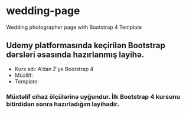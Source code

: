 # wedding-page
Wedding photographer page with Bootstrap 4 Template

## Udemy platformasında keçirilən Bootstrap dərsləri əsasında hazırlanmış layihə.
- Kurs adı: A'dan Z'ye Bootstrap 4
- Müəllif: 
- Template: 

### Müxtəlif cihaz ölçülərinə uyğundur. İlk Bootstrap 4 kursunu bitirdidən sonra hazırladığım layihədir.
